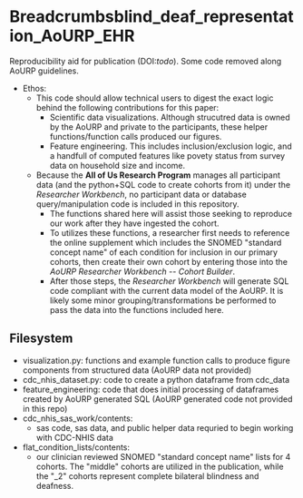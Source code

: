 # Breadcrumbsblind_deaf_representation_AoURP_EHR
Reproducibility aid for publication (DOI:_todo_). Some code removed along AoURP guidelines.

- Ethos:
    - This code should allow technical users to digest the exact logic behind the following contributions for this paper:
        - Scientific data visualizations. Although strucutred data is owned by the AoURP and private to the participants, these helper functions/function calls produced our figures.
        - Feature engineering. This includes inclusion/exclusion logic, and a handfull of computed features like povety status from survey data on household size and income.
    - Because the **All of Us Research Program** manages all participant data (and the python+SQL code to create cohorts from it) under the *Researcher Workbench*, no participant data or database query/manipulation code is included in this repository.
        - The functions shared here will assist those seeking to reproduce our work after they have ingested the cohort.
        - To utilizes these functions, a researcher first needs to reference the online supplement which includes the SNOMED "standard concept name" of each condition for inclusion in our primary cohorts, then create their own cohort by entering those into the *AoURP Researcher Workbench -- Cohort Builder*.
        - After those steps, the *Researcher Workbench* will generate SQL code compliant with the current data model of the AoURP. It is likely some minor grouping/transformations be performed to pass the data into the functions included here.

## Filesystem

- visualization.py: functions and example function calls to produce figure components from structured data (AoURP data not provided)
- cdc_nhis_dataset.py: code to create a python dataframe from cdc_data
- feature_engineering: code that does initial processing of dataframes created by AoURP generated SQL (AoURP generated code not provided in this repo)
- cdc_nhis_sas_work/contents:
    - sas code, sas data, and public helper data requried to begin working with CDC-NHIS data
- flat_condition_lists/contents:
    - our clinician reviewed SNOMED "standard concept name" lists for 4 cohorts. The "middle" cohorts are utilized in the publication, while the "_2" cohorts represent complete bilateral blindness and deafness.
